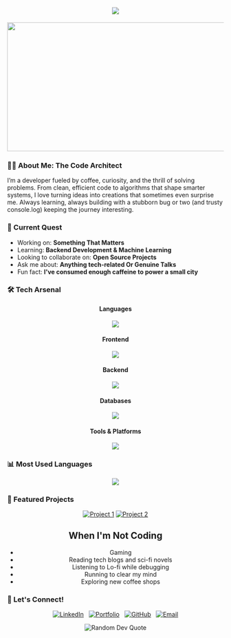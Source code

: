 
<h1 align="center">
  <img src="https://readme-typing-svg.herokuapp.com/?lines=Hello,+World!;I'm+M.R.I.N.A.L;Welcome+to+my+Digital+World!&center=true&size=23">
</h1>



<div align="center">
  <img src="https://media.giphy.com/media/dWesBcTLavkZuG35MI/giphy.gif" width="600" height="300"/>
</div>

### 🧙‍♂️ About Me: The Code Architect

I’m a developer fueled by coffee, curiosity, and the thrill of solving problems. From clean, efficient code to algorithms that shape smarter systems, I love turning ideas into creations that sometimes even surprise me. Always learning, always building with a stubborn bug or two (and trusty console.log) keeping the journey interesting.
  


### 🎯 Current Quest

-  Working on: **Something That Matters**
-  Learning: **Backend Development & Machine Learning**
-  Looking to collaborate on: **Open Source Projects**
-  Ask me about: **Anything tech-related Or Genuine Talks**
-  Fun fact: **I've consumed enough caffeine to power a small city**



### 🛠️ Tech Arsenal

<div align="center">

#### Languages
<p align="center">
  <img src="https://skillicons.dev/icons?i=java,python,c,cpp,js,ts&theme=light" />
</p>


#### Frontend
<p align="center">
  <img src="https://skillicons.dev/icons?i=react,tailwindcss,bootstrap,nextjs&theme=light" />
</p>

#### Backend
<p align="center">
  <img src="https://skillicons.dev/icons?i=nodejs,express&theme=light" />
</p>

#### Databases
<p align="center">
  <img src="https://skillicons.dev/icons?i=mysql,mongodb&theme=light" />
</p>

#### Tools & Platforms
<p align="center">
  <img src="https://skillicons.dev/icons?i=vscode,idea,notion,vercel,git,github&theme=light" />
</p>

</div>

### 📊 Most Used Languages
<div align="center">
 <img src="https://github-readme-stats.vercel.app/api/top-langs/?username=coding-mrinal&layout=compact&theme=radical&count_private=true&include_all_commits=true&langs_count=8&cache_seconds=1800" />
</div>


### 💼 Featured Projects

<div align="center">
  
[![Project 1](https://github-readme-stats.vercel.app/api/pin/?username=coding-mrinal&repo=SanShop_Best_Ecom_Website&theme=radical&show_owner=true)](https://github.com/coding-mrinal/SanShop_Best_Ecom_Website)
[![Project 2](https://github-readme-stats.vercel.app/api/pin/?username=coding-mrinal&repo=AI_Chat_Assistant&theme=radical&show_owner=true)](https://github.com/coding-mrinal/AI_Chat_Assistant)

</div>




<div align="center">

## When I'm Not Coding

-  Gaming
-  Reading tech blogs and sci-fi novels
-  Listening to Lo-fi while debugging
-  Running to clear my mind
-  Exploring new coffee shops

</div>


### 🤝 Let's Connect!

<div align="center">

[![LinkedIn](https://skillicons.dev/icons?i=linkedin&theme=light)](https://www.linkedin.com/in/mrinal-mahapatra)&nbsp;&nbsp;
[![Portfolio](https://skillicons.dev/icons?i=vercel&theme=light)](https://mri-portfolio.vercel.app)&nbsp;&nbsp;
[![GitHub](https://skillicons.dev/icons?i=github&theme=light)](https://github.com/coding-mrinal/)&nbsp;&nbsp;
[![Email](https://skillicons.dev/icons?i=gmail&theme=light)](mailto:mrinalmahapatra2004@gmail.com)

</div>






<div align="center">
  <img src="https://quotes-github-readme.vercel.app/api?type=horizontal&theme=radical" alt="Random Dev Quote" />
</div>

